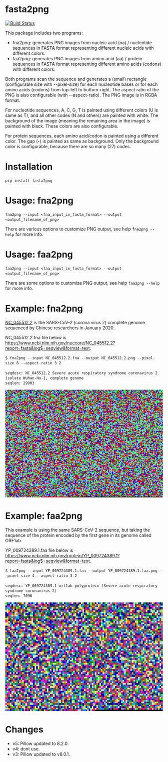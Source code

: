 
# fasta2png

[![Build Status](https://travis-ci.com/metebalci/fasta2png.svg?branch=master)](https://travis-ci.com/metebalci/fasta2png)

This package includes two programs:

- fna2png: generates PNG images from nucleic acid (na) / nucleotide sequences in FASTA format representing different nucleic acids with different colors.
- faa2png: generates PNG images from amino acid (aa) / protein sequences in FASTA format representing different amino acids (codons) with different colors.

Both programs scan the sequence and generates a (small) rectangle (configurable size with --pixel-size) for each nucleotide bases or for each amino acids (codons) from top-left to bottom-right. The aspect ratio of the PNG is also configurable (with --aspect-ratio). The PNG image is in RGBA format.

For nucleotide sequences, A, C, G, T is painted using different colors (U is same as T), and all other codes (N and others) are painted with white. The background of the image (meaning the remaining area in the image) is painted with black. These colors are also configurable.

For protein sequences, each amino acid/codon is painted using a different color. The gap (-) is painted as same as background. Only the background color is configurable, because there are so many (27) codes.

# Installation

```
pip install fasta2png
```

# Usage: fna2png

```
fna2png --input <fna_input_in_fasta_format> --output <output_filename_of_png>
```

There are various options to customize PNG output, see help `fna2png --help` for more info.

# Usage: faa2png

```
faa2png --input <faa_input_in_fasta_format> --output <output_filename_of_png>
```

There are some options to customize PNG output, see help `faa2png --help` for more info.

# Example: fna2png

[NC_045512.2](https://www.ncbi.nlm.nih.gov/nuccore/NC_045512) is the SARS-CoV-2 (corona virus 2) complete genome sequenced by Chinese researchers in January 2020.

NC_045512.2.fna file below is https://www.ncbi.nlm.nih.gov/nuccore/NC_045512.2?report=fasta&log$=seqview&format=text.

```
$ fna2png --input NC_045512.2.fna --output NC_045512.2.png --pixel-size 8 --aspect-ratio 3 2

seqdesc: NC_045512.2 Severe acute respiratory syndrome coronavirus 2 isolate Wuhan-Hu-1, complete genome
seqlen: 29903
```

![NC_045512.2.fna.png](NC_045512.2.fna.png)

# Example: faa2png

This example is using the same SARS-CoV-2 sequence, but taking the sequence of the protein encoded by the first gene in its genome called ORF1ab.

YP_009724389.1.faa file below is https://www.ncbi.nlm.nih.gov/protein/YP_009724389.1?report=fasta&log$=seqview&format=text.

```
$ faa2png --input YP_009724389.1.faa --output YP_009724389.1.faa.png --pixel-size 4 --aspect-ratio 3 2

seqdesc: YP_009724389.1 orf1ab polyprotein [Severe acute respiratory syndrome coronavirus 2]
seqlen: 7096
```

![YP_009724389.1.faa.png](YP_009724389.1.faa.png)

# Changes

- v5: Pillow updated to 8.2.0.
- v4: dont use.
- v3: Pillow updated to v8.0.1.
